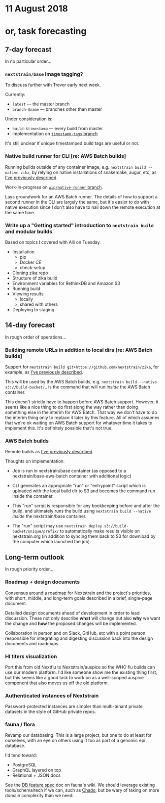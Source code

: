 # 11 August 2018
# or, task forecasting

## 7-day forecast

In no particular order…

### `nextstrain/base` image tagging?

To discuss further with Trevor early next week.

Currently:

  - `latest` — the master branch
  - `branch-$name` — branches other than master

Under consideration is:

  - `build-$timestamp` — every build from master
  - implementation on [`timestamp-tags` branch](https://github.com/nextstrain/docker-base/compare/master...timestamp-tags)

It's still unclear if unique timestamped build tags are useful or not.


### Native build runner for CLI \[re: AWS Batch builds\]

Running builds outside of any container image, e.g. `nextstrain build --native
zika`, by relying on native installations of snakemake, augur, etc, as
[I've previously described](https://github.com/tsibley/blab-standup/blob/master/2018-07-19.md#build-execution-locations).

Work-in-progress on [`wip/native-runner` branch](https://github.com/nextstrain/cli/compare/master...wip/native-runner).

Lays groundwork for an AWS Batch runner.  The details of how to support a
second runner in the CLI are largely the same, but it's easier to do with
native execution since I don't also have to nail down the remote execution at
the same time.


### Write up a "Getting started" introduction to `nextstrain build` and modular builds

Based on topics I covered with Alli on Tuesday.

* Installation
    - pip
    - Docker CE
    - check-setup
* Cloning zika repo
* Structure of zika build
* Environment variables for RethinkDB and Amazon S3
* Running build
* Viewing results
    - locally
    - shared with others
* Deploying to staging


## 14-day forecast

In rough order of operations…

### Building remote URLs in addition to local dirs \[re: AWS Batch builds\]

Support for `nextstrain build git+https://github.com/nextstrain/zika`, for
example, as [I've previously described](https://github.com/tsibley/blab-standup/blob/master/2018-07-19.md#build-directory-locations).

This will be used by the AWS Batch builds, e.g. `nextstrain build --native
s3://build-bucket/…` is the command that will run _inside_ the AWS Batch
container.

This doesn't strictly have to happen before AWS Batch support.  However, it
seems like a nice thing to do first along the way rather than doing something
else in the interim for AWS Batch.  That way we don't have to do the interim
thing only to replace it later by this feature.  All of which assumes that
we're ok waiting on AWS Batch support for whatever time it takes to implement
this.  It's definitely possible that's not true.


### AWS Batch builds

Remote builds as [I've previously described](https://github.com/tsibley/blab-standup/blob/master/2018-07-19.md#remote-build-experience).

Thoughts on implementation:

  - Job is run in nextstrain/base container (as opposed to a
    nextstrain/base-aws-batch container with additional logic)

  - CLI generates an appropriate "run" or "entrypoint" script which is uploaded
    with the local build dir to S3 and becomes the command run inside the
    container.

  - This "run" script is responsible for any bookkeeping before and after the
    build, and ultimately runs the build using `nextstrain build --native`
    _inside_ the nextstrain/base container.

  - The "run" script may use `nextstrain deploy s3://build-bucket/unique/prefix/`
    to automatically make results visible on nextstrain.org (in addition to
    syncing them back to S3 for download by the computer which launched the job).


## Long-term outlook

In rough priority order…

### Roadmap + design documents

Consensus around a roadmap for Nextstrain and the project's priorities, with
short, middle, and long-term goals described in a brief, single-page document.

Detailed design documents ahead of development in order to lead discussion.
These not only describe **what** will change but also **why** we want the
change and **how** the proposed changes will be implemented.

Collaboration in person and on Slack, GitHub, etc with a point person
responsible for integrating and digesting discussion back into the design
documents and roadmaps.


### HI titers visualization

Port this from old Nextflu to Nextstrain/auspice so the WHO flu builds can use
our modern platform.  I'd like someone show me the existing thing first, but
this seems like a good task to work on as a well-scoped auspice component that
also moves us off the old platform.


### Authenticated instances of Nextstrain

Password-protected instances are simpler than multi-tenant private datasets in
the style of GitHub private repos.


### fauna / flora

Revamp our databasing.  This is a large project, but one to do at least for
ourselves, with an eye on others using it too as part of a genomic epi
database.

I'd tend toward:

  - PostgreSQL
  - GraphQL layered on top
  - Relational + JSON docs

See the [DB feature spec](https://github.com/nextstrain/fauna/wiki/DB-feature-spec)
doc on fauna's wiki.  We should leverage existing tools/schema/tech if we can,
such as [Chado](http://gmod.org/wiki/Chado), but be wary of taking on more
domain complexity than we need.
